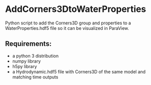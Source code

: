 # AddCorners3DtoWaterProperties
Python script to add the Corners3D group and properties to a WaterProperties.hdf5 file so it can be visualized in ParaView.


## Requirements:
- a python 3 distribution
- numpy library
- h5py library
- a Hydrodynamic.hdf5 file with Corners3D of the same model and matching time outputs
